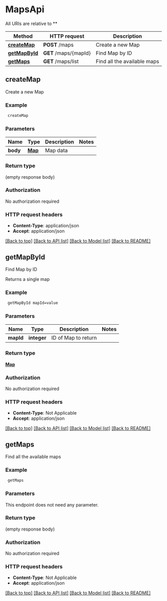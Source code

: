 # MapsApi

All URIs are relative to **

Method | HTTP request | Description
------------- | ------------- | -------------
[**createMap**](MapsApi.md#createMap) | **POST** /maps | Create a new Map
[**getMapById**](MapsApi.md#getMapById) | **GET** /maps/{mapId} | Find Map by ID
[**getMaps**](MapsApi.md#getMaps) | **GET** /maps/list | Find all the available maps


## **createMap**

Create a new Map

### Example
```bash
 createMap
```

### Parameters

Name | Type | Description  | Notes
------------- | ------------- | ------------- | -------------
 **body** | [**Map**](Map.md) | Map data |

### Return type

(empty response body)

### Authorization

No authorization required

### HTTP request headers

 - **Content-Type**: application/json
 - **Accept**: application/json

[[Back to top]](#) [[Back to API list]](../README.md#documentation-for-api-endpoints) [[Back to Model list]](../README.md#documentation-for-models) [[Back to README]](../README.md)

## **getMapById**

Find Map by ID

Returns a single map

### Example
```bash
 getMapById mapId=value
```

### Parameters

Name | Type | Description  | Notes
------------- | ------------- | ------------- | -------------
 **mapId** | **integer** | ID of Map to return |

### Return type

[**Map**](Map.md)

### Authorization

No authorization required

### HTTP request headers

 - **Content-Type**: Not Applicable
 - **Accept**: application/json

[[Back to top]](#) [[Back to API list]](../README.md#documentation-for-api-endpoints) [[Back to Model list]](../README.md#documentation-for-models) [[Back to README]](../README.md)

## **getMaps**

Find all the available maps

### Example
```bash
 getMaps
```

### Parameters
This endpoint does not need any parameter.

### Return type

(empty response body)

### Authorization

No authorization required

### HTTP request headers

 - **Content-Type**: Not Applicable
 - **Accept**: application/json

[[Back to top]](#) [[Back to API list]](../README.md#documentation-for-api-endpoints) [[Back to Model list]](../README.md#documentation-for-models) [[Back to README]](../README.md)

